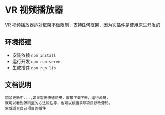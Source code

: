 # VR 视频播放器

VR 视频播放器适对框架不做限制，支持任何框架，因为次插件是使用原生开发的

## 环境搭建

- 安装依赖 `npm install`
- 运行开发 `npm run serve`
- 生成插件 `npm run lib`

## 文档说明

    加紧更新中...,如果需要快速使用，直接下载下来，运行源码，
    就可以看到源码里的方法属性等，也可以根据实际项目修改源码，
    生成适合自己项目的插件
